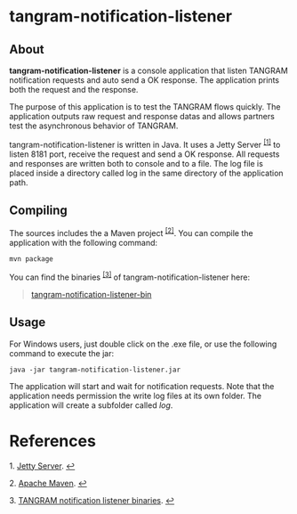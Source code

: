 # tangram-notification-listener

## About

**tangram-notification-listener** is a console application that listen TANGRAM notification requests 
and auto send a OK response. The application prints both the request and the response.

The purpose of this application is to test the TANGRAM flows quickly. 
The application outputs raw request and response datas and 
allows partners test the asynchronous behavior of TANGRAM.

tangram-notification-listener is written in Java. 
It uses a Jetty Server <sup id="JettyPos">[[1]](#Jetty)</sup> to listen 8181 port,
receive the request and send a OK response.
All requests and responses are written both to console and to a file. 
The log file is placed inside a directory called log in the same directory of the application path.

## Compiling

The sources includes the a Maven project <sup id="MavenPos">[[2]](#Maven)</sup>. 
You can compile the application with the following command:

```
mvn package
```

You can find the binaries <sup id="TNLPos">[[3]](#TNL)</sup> of tangram-notification-listener here:

> [tangram-notification-listener-bin](https://github.com/takenet/tangram-notification-listener-bin)

## Usage 
For Windows users, just double click on the .exe file, or use the following command to execute the jar:

```
java -jar tangram-notification-listener.jar
```

The application will start and wait for notification requests. 
Note that the application needs permission the write log files at its own folder. 
The application will create a subfolder called *log*.

# References
<a name="Jetty">1</a>. [Jetty Server](http://www.eclipse.org/jetty/). [↩](#JettyPos)

<a name="Maven">2</a>. [Apache Maven](https://maven.apache.org/). [↩](#MavenPos)

<a name="TNL">3</a>. [TANGRAM notification listener binaries](https://github.com/takenet/tangram-notification-listener-bin). [↩](#TNLPos)
